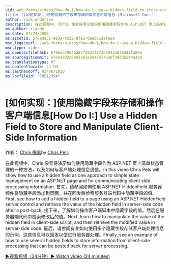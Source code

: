```yaml
---
uid: web-forms/videos/how-do-i/how-do-i-use-a-hidden-field-to-store-and-manipulate-client-side-information
title: '[如何实现：]使用隐藏的字段来存储和操作客户端信息 |Microsoft Docs'
author: rick-anderson
description: 在此视频中，Chris 像素将演示如何使用隐藏字段作为 ASP.NET 页上简单状态管理的一种方法，以及如何与客户端通信 。
ms.author: riande
ms.date: 07/24/2008
ms.assetid: 576ede31-e83a-4222-8f82-0aabb1dafe6a
msc.legacyurl: /web-forms/videos/how-do-i/how-do-i-use-a-hidden-field-to-store-and-manipulate-client-side-information
msc.type: video
ms.openlocfilehash: b79beb79b4ba87fd031f2f2de04a5078d42fa866
ms.sourcegitcommit: e7e91932a6e91a63e2e46417626f39d6b244a3ab
ms.translationtype: MT
ms.contentlocale: zh-CN
ms.lasthandoff: 03/06/2020
ms.locfileid: "78512354"
---
```

# <a name="how-do-i-use-a-hidden-field-to-store-and-manipulate-client-side-information"></a><span data-ttu-id="c0d2a-103">[如何实现：]使用隐藏字段来存储和操作客户端信息</span><span class="sxs-lookup"><span data-stu-id="c0d2a-103">[How Do I:] Use a Hidden Field to Store and Manipulate Client-Side Information</span></span>

<span data-ttu-id="c0d2a-104">作者： [Chris 像素](https://twitter.com/chrispels)</span><span class="sxs-lookup"><span data-stu-id="c0d2a-104">by [Chris Pels](https://twitter.com/chrispels)</span></span>

<span data-ttu-id="c0d2a-105">在此视频中，Chris 像素将演示如何使用隐藏字段作为 ASP.NET 页上简单状态管理的一种方法，以及如何与客户端处理信息通信。</span><span class="sxs-lookup"><span data-stu-id="c0d2a-105">In this video Chris Pels will show how to use a hidden field as one approach to simple state management on an ASP.NET page and for communicating client side processing information.</span></span> <span data-ttu-id="c0d2a-106">首先，请参阅如何使用 ASP.NET HiddenField 服务器控件将隐藏字段添加到页面，并在回发后检索服务器端代码中隐藏字段的值。</span><span class="sxs-lookup"><span data-stu-id="c0d2a-106">First, see how to add a hidden field to a page using an ASP.NET HiddenField server control and retrieve the value of the hidden field in server-side code after a post-back.</span></span> <span data-ttu-id="c0d2a-107">接下来，了解如何操作客户端脚本中隐藏字段的值，然后在服务器端代码中检索修改后的值。</span><span class="sxs-lookup"><span data-stu-id="c0d2a-107">Next, learn how to manipulate the value of the hidden field in client-side script, and then retrieve the modified value in server-side code.</span></span> <span data-ttu-id="c0d2a-108">最后，请参阅有关如何使用多个隐藏字段存储客户端处理信息的示例，这些信息可以回发以便进行服务器处理。</span><span class="sxs-lookup"><span data-stu-id="c0d2a-108">Finally, see an example of how to use several hidden fields to store information from client-side processing that can be posted back for server processing.</span></span>

[<span data-ttu-id="c0d2a-109">&#9654;观看视频（24分钟）</span><span class="sxs-lookup"><span data-stu-id="c0d2a-109">&#9654; Watch video (24 minutes)</span></span>](https://channel9.msdn.com/Blogs/ASP-NET-Site-Videos/how-do-i-use-a-hidden-field-to-store-and-manipulate-client-side-information)

